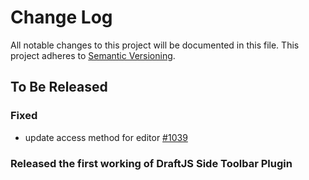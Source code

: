 # Change Log

All notable changes to this project will be documented in this file.
This project adheres to [Semantic Versioning](http://semver.org/).

## To Be Released

### Fixed
- update access method for editor [#1039](https://github.com/draft-js-plugins/draft-js-plugins/issues/1039)

### Released the first working of DraftJS Side Toolbar Plugin
